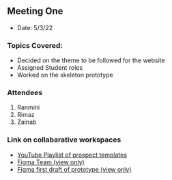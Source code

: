 ## Meeting One
- Date: 5/3/22

### Topics Covered:

- Decided on the theme to be followed for the website
- Assigned Student roles
- Worked on the skeleton prototype

### Attendees

1. Ranmini
2. Rimaz
3. Zainab

### Link on collabarative workspaces

- [YouTube Playlist of prospect templates](https://youtube.com/playlist?list=PLGUlmaTcbFyp8CJClGEwK_cMt4jOGcJQG)
- [Figma Team (view only)](https://www.figma.com/team_invite/redeem/GtCCZ2bZjbwDZZ7eTHMczi)
- [Figma first draft of prototype (view only)](https://www.figma.com/file/b2ULbwVnARMDPpdfYp9NVc/first-draft?node-id=0%3A1)

